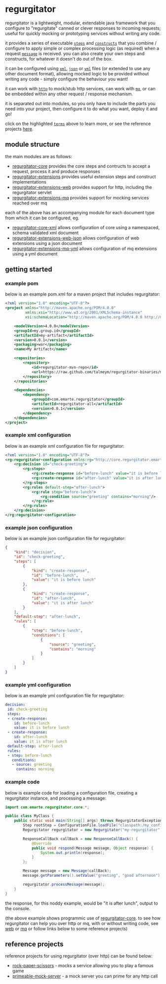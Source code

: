 # regurgitator

regurgitator is a lightweight, modular, extendable java framework that you configure to "regurgitate" canned or clever responses to incoming requests; useful for quickly mocking or prototyping services without writing any code.

it provides a series of executable [``steps``](https://github.com/talmeym/regurgitator-core#steps) and [``constructs``](https://github.com/talmeym/regurgitator-core#constructs) that you combine / configure to apply simple or complex processing logic (as required) when a request [``message``](https://github.com/talmeym/regurgitator-core#messages) is received. you can also create your own steps and constructs, for whatever it doesn't do out of the box. 

it can be configured using [``xml``](http://github.com/talmeym/regurgitator-core-xml#xml-configuration-of-regurgitator), [``json``](http://github.com/talmeym/regurgitator-core-json#json-configuration-of-regurgitator) or [``yml``](http://github.com/talmeym/regurgitator-core-yml#yml-configuration-of-regurgitator)  files (or extended to use any other document format), allowing mocked logic to be provided without writing any code - simply configure the behaviour you want!

it can work with [``http``](https://github.com/talmeym/regurgitator-extensions-web#regurgitator-over-http) to mock/stub http services, can work with [``mq``](https://github.com/talmeym/regurgitator-extensions-mq#regurgitator-over-mq), or can be embedded within any other request / response mechanism.

it is separated out into modules, so you only have to include the parts you need into your project, then configure it to do what you want, deploy it and go!

click on the highlighted [``terms``](https://github.com/talmeym/regurgitator-all#regurgitator) above to learn more, or see the reference projects [here](https://github.com/talmeym/regurgitator-all#reference-projects).

## module structure

the main modules are as follows:

- [regurgitator-core](https://github.com/talmeym/regurgitator-core#regurgitator-core) provides the core steps and contructs to accept a request, process it and produce responses
- [regurgitator-extensions](https://github.com/talmeym/regurgitator-extensions#regurgitator-extensions) provides useful extension steps and construct implementations
- [regurgitator-extensions-web](https://github.com/talmeym/regurgitator-extensions-web#regurgitator-extensions-web) provides support for http, including the regurgitator servlet
- [regurgitator-extensions-mq](https://github.com/talmeym/regurgitator-extensions-mq#regurgitator-extensions-mq) provides support for mocking services reached over mq

each of the above has an accompanying module for each document type from which it can be configured, eg.

- [regurgitator-core-xml](https://github.com/talmeym/regurgitator-core-xml) allows configuration of core using a namespaced, schema validated xml document
- [regurgitator-extensions-web-json](https://github.com/talmeym/regurgitator-core-web-json) allows configuration of web extensions using a json document
- [regurgitator-extensions-mq-yml](https://github.com/talmeym/regurgitator-extensions-mq-yml) allows configuration of mq extensions using a yml document

## getting started

### example pom

below is an example pom.xml for a maven project that includes regurgitator:

```xml
<?xml version="1.0" encoding="UTF-8"?>
<project xmlns="http://maven.apache.org/POM/4.0.0"
         xmlns:xsi="http://www.w3.org/2001/XMLSchema-instance"
         xsi:schemaLocation="http://maven.apache.org/POM/4.0.0 http://maven.apache.org/xsd/maven-4.0.0.xsd">

    <modelVersion>4.0.0</modelVersion>
    <groupId>my.group.id</groupId>
    <artifactId>my-artifact</artifactId>
    <version>0.0.1</version>
    <packaging>war</packaging>
    <name>My Artifact</name>

    <repositories>
        <repository>
            <id>regurgitator-mvn-repo</id>
            <url>https://raw.github.com/talmeym/regurgitator-binaries/mvn-repo/</url>
        </repository>
    </repositories>

    <dependencies>
        <dependency>
            <groupId>com.emarte.regurgitator</groupId>
            <artifactId>regurgitator-all</artifactId>
            <version>0.0.1</version>
        </dependency>
    </dependencies>
</project>
```

### example xml configuration

below is an example xml configuration file for regurgitator:

```xml
<?xml version="1.0" encoding="UTF-8"?>
<rg:regurgitator-configuration xmlns:rg="http://core.regurgitator.emarte.com" xmlns:xsi="http://www.w3.org/2001/XMLSchema-instance" xsi:schemaLocation="http://core.regurgitator.emarte.com regurgitatorCore.xsd">
    <rg:decision id="check-greeting">
        <rg:steps>
            <rg:create-response id="before-lunch" value="it is before lunch"/>
            <rg:create-response id="after-lunch" value="it is after lunch"/>
        </rg:steps>
        <rg:rules default-step="after-lunch">
            <rg:rule step="before-lunch">
                <rg:condition source="greeting" contains="morning"/>
            </rg:rule>
        </rg:rules>
    </rg:decision>
</rg:regurgitator-configuration>
```

### example json configuration

below is an example json configuration file for regurgitator:

```json
{
    "kind": "decision",
    "id": "check-greeting",
    "steps": [
        {
            "kind": "create-response",
            "id": "before-lunch",
            "value": "it is before lunch"
        },
        {
            "kind": "create-response",
            "id": "after-lunch",
            "value": "it is after lunch"
        }
    ],
    "default-step": "after-lunch",
    "rules": [
        {
            "step": "before-lunch",
            "conditions": [
                {
                    "source": "greeting",
                    "contains": "morning"
                }
            ]
        }
    ]
}
```

### example yml configuration

below is an example yml configuration file for regurgitator:

```yml
decision:
 id: check-greeting
 steps:
 - create-response:
    id: before-lunch
    value: it is before lunch
 - create-response:
    id: after-lunch
    value: it is after lunch
 default-step: after-lunch
 rules:
 - step: before-lunch
   conditions:
   - source: greeting
     contains: morning
```

### example code

below is example code for loading a configuration file, creating a regurgitator instance, and processing a message:

```java
import com.emarte.regurgitator.core.*;

public class MyClass {
    public static void main(String[] args) throws RegurgitatorException {
        Step rootStep = ConfigurationFile.loadFile("classpath:/my_configuration.xml");
        Regurgitator regurgitator = new Regurgitator("my-regurgitator", rootStep);

        ResponseCallBack callBack = new ResponseCallBack() {
            @Override
            public void respond(Message message, Object response) {
                System.out.println(response);
            }
        };

        Message message = new Message(callBack);
        message.getParameters().setValue("greeting", "good afternoon");

        regurgitator.processMessage(message);
    }
}
```

the response, for this noddy example, would be "it is after lunch", output to the console.

(the above example shows programmic use of [regurgitator-core](https://github.com/talmeym/regurgitator-core#regurgitator-core). to see how regurgitator can help you over http or mq, with or without writing code, see [web](https://github.com/talmeym/regurgitator-extensions-web#regurgitator-extensions-web) or [mq](https://github.com/talmeym/regurgitator-extensions-mq#regurgitator-extensions-mq) or follow links below to some reference projects)

## reference projects

reference projects for using regurgitator (over http) can be found below: 
- [rock-paper-scissors](http://github.com/talmeym/rock-paper-scissors) - mocks a service allowing you to play a famous game
- [primeable-mock-server](https://github.com/talmeym/primeable-mock-server) - a mock server you can prime for any http call
